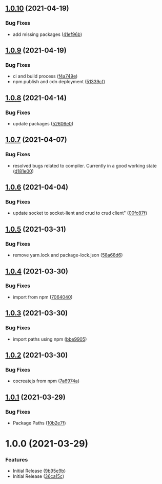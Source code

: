 ## [1.0.10](https://github.com/CoCreate-app/CoCreate-codemirror/compare/v1.0.9...v1.0.10) (2021-04-19)


### Bug Fixes

* add missing packages ([41ef96b](https://github.com/CoCreate-app/CoCreate-codemirror/commit/41ef96b47ad341ef2f318e34b3f4d4d8a5b3ceeb))

## [1.0.9](https://github.com/CoCreate-app/CoCreate-codemirror/compare/v1.0.8...v1.0.9) (2021-04-19)


### Bug Fixes

* ci and build process ([f4a749e](https://github.com/CoCreate-app/CoCreate-codemirror/commit/f4a749e296ed6ca15788dc0f5033be86e11cddea))
* npm publish and cdn deployment ([51339cf](https://github.com/CoCreate-app/CoCreate-codemirror/commit/51339cf2ae5b9e02e3abb9f54e499e5dfe09554a))

## [1.0.8](https://github.com/CoCreate-app/CoCreate-codemirror/compare/v1.0.7...v1.0.8) (2021-04-14)


### Bug Fixes

* update packages ([52606e0](https://github.com/CoCreate-app/CoCreate-codemirror/commit/52606e07951d1d1e2567671c8b470725c99fd3da))

## [1.0.7](https://github.com/CoCreate-app/CoCreate-codemirror/compare/v1.0.6...v1.0.7) (2021-04-07)


### Bug Fixes

* resolved bugs related to compiler. Currently in a good working state ([d181e00](https://github.com/CoCreate-app/CoCreate-codemirror/commit/d181e006c50a61b24e56483862c7635fd4ac28c2))

## [1.0.6](https://github.com/CoCreate-app/CoCreate-codemirror/compare/v1.0.5...v1.0.6) (2021-04-04)


### Bug Fixes

* update socket to socket-lient and crud to crud client" ([00fc87f](https://github.com/CoCreate-app/CoCreate-codemirror/commit/00fc87fee511831d613590b113b12ec02057ad75))

## [1.0.5](https://github.com/CoCreate-app/CoCreate-codemirror/compare/v1.0.4...v1.0.5) (2021-03-31)


### Bug Fixes

* remove yarn.lock and package-lock.json ([58a68d6](https://github.com/CoCreate-app/CoCreate-codemirror/commit/58a68d64b094e0935ac78baa7eb09efd26f9de14))

## [1.0.4](https://github.com/CoCreate-app/CoCreate-codemirror/compare/v1.0.3...v1.0.4) (2021-03-30)


### Bug Fixes

* import from npm ([7064040](https://github.com/CoCreate-app/CoCreate-codemirror/commit/706404085f4f76a324d3fa43e8bd118616cfaf75))

## [1.0.3](https://github.com/CoCreate-app/CoCreate-codemirror/compare/v1.0.2...v1.0.3) (2021-03-30)


### Bug Fixes

* import paths using npm ([bbe9905](https://github.com/CoCreate-app/CoCreate-codemirror/commit/bbe9905e214e573ee6ced886fc9d310ab2e16677))

## [1.0.2](https://github.com/CoCreate-app/CoCreate-codemirror/compare/v1.0.1...v1.0.2) (2021-03-30)


### Bug Fixes

* cocreatejs from npm ([7a6974a](https://github.com/CoCreate-app/CoCreate-codemirror/commit/7a6974ad3801ef1c277a1e434ff4fb8f8984e17b))

## [1.0.1](https://github.com/CoCreate-app/CoCreate-codemirror/compare/v1.0.0...v1.0.1) (2021-03-29)


### Bug Fixes

* Package Paths ([10b2e7f](https://github.com/CoCreate-app/CoCreate-codemirror/commit/10b2e7f48acbcfd39c76a08c242080f18759056e))

# 1.0.0 (2021-03-29)


### Features

* Initial Release ([9b95e9b](https://github.com/CoCreate-app/CoCreate-codemirror/commit/9b95e9b09cd7ac7aa49025df8ca46ae0a26d4f0c))
* Initial Release ([36ca15c](https://github.com/CoCreate-app/CoCreate-codemirror/commit/36ca15c2e538b6c6fb9ca9851d690cce931dff32))
